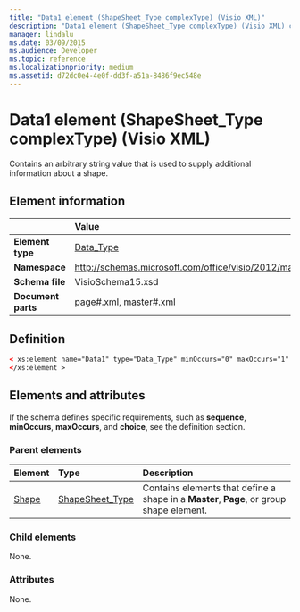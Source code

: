 ```yaml
---
title: "Data1 element (ShapeSheet_Type complexType) (Visio XML)"
description: "Data1 element (ShapeSheet_Type complexType) (Visio XML) contains an arbitrary string value that is used to supply additional information about a shape."
manager: lindalu
ms.date: 03/09/2015
ms.audience: Developer
ms.topic: reference
ms.localizationpriority: medium
ms.assetid: d72dc0e4-4e0f-dd3f-a51a-8486f9ec548e
---
```


# Data1 element (ShapeSheet_Type complexType) (Visio XML)

Contains an arbitrary string value that is used to supply additional information about a shape.
  
## Element information

||Value |
|:-----|:-----|
|**Element type** <br/> |[Data_Type](data_type-complextypevisio-xml.md) <br/> |
|**Namespace** <br/> |http://schemas.microsoft.com/office/visio/2012/main  <br/> |
|**Schema file** <br/> |VisioSchema15.xsd  <br/> |
|**Document parts** <br/> |page#.xml, master#.xml  <br/> |
   
## Definition

```XML
< xs:element name="Data1" type="Data_Type" minOccurs="0" maxOccurs="1" >
</xs:element >
```

## Elements and attributes

If the schema defines specific requirements, such as **sequence**, **minOccurs**, **maxOccurs**, and **choice**, see the definition section. 
  
### Parent elements

|**Element**|**Type**|**Description**|
|:-----|:-----|:-----|
|[Shape](shape-element-shapes_type-complextypevisio-xml.md) <br/> |[ShapeSheet_Type](shapesheet_type-complextypevisio-xml.md) <br/> |Contains elements that define a shape in a **Master**, **Page**, or group shape element. |
   
### Child elements

None.
  
### Attributes

None.
  

